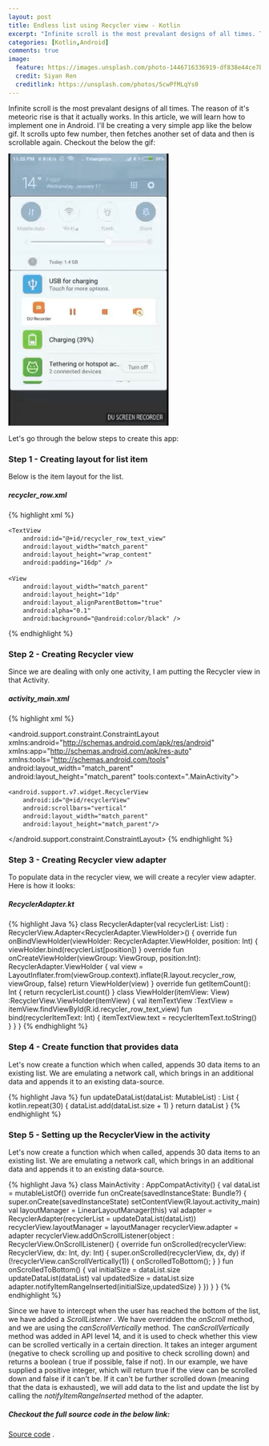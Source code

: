 ```yaml
---
layout: post
title: Endless list using Recycler view - Kotlin
excerpt: "Infinite scroll is the most prevalant designs of all times. The reason of it's meteoric rise is that it actually works. In this article, we will learn how to implement one in Android"
categories: [Kotlin,Android]
comments: true
image:
  feature: https://images.unsplash.com/photo-1446716336919-df838e44ce7b?crop=entropy&dpr=2&fit=crop&fm=jpg&h=475&ixjsv=2.1.0&ixlib=rb-0.3.5&q=50&w=1250
  credit: Siyan Ren
  creditlink: https://unsplash.com/photos/5cwPfMLqYs0
---
```


Infinite scroll is the most prevalant designs of all times. The reason of it's meteoric rise is that it actually works. In this article, we will learn how to implement one in Android.
I'll be creating a very simple app like the below gif. It scrolls upto few number, then fetches another set of data and then is scrollable again. Checkout the below the gif:

![Infinite scroll gif](/img/infinite-scroll.gif)

Let's go through the below steps to create this app:

### Step 1 - Creating layout for list item

Below is the item layout for the list.
##### recycler_row.xml

{% highlight xml %}
<?xml version="1.0" encoding="utf-8"?>
<LinearLayout xmlns:android="http://schemas.android.com/apk/res/android"
    android:layout_width="match_parent"
    android:orientation="vertical"
    android:layout_height="wrap_content">

    <TextView
        android:id="@+id/recycler_row_text_view"
        android:layout_width="match_parent"
        android:layout_height="wrap_content"
        android:padding="16dp" />

    <View
        android:layout_width="match_parent"
        android:layout_height="1dp"
        android:layout_alignParentBottom="true"
        android:alpha="0.1"
        android:background="@android:color/black" />
</LinearLayout>
{% endhighlight %}

### Step 2 - Creating Recycler view
Since we are dealing with only one activity, I am putting the Recycler view in that Activity.
##### activity_main.xml

{% highlight xml %}
<?xml version="1.0" encoding="utf-8"?>
<android.support.constraint.ConstraintLayout xmlns:android="http://schemas.android.com/apk/res/android"
    xmlns:app="http://schemas.android.com/apk/res-auto"
    xmlns:tools="http://schemas.android.com/tools"
    android:layout_width="match_parent"
    android:layout_height="match_parent"
    tools:context=".MainActivity">

    <android.support.v7.widget.RecyclerView
        android:id="@+id/recyclerView"
        android:scrollbars="vertical"
        android:layout_width="match_parent"
        android:layout_height="match_parent"/>

</android.support.constraint.ConstraintLayout>
{% endhighlight %}

### Step 3 - Creating Recycler view adapter
To populate data in the recycler view, we will create a recyler view adapter. Here is how it looks:
##### RecyclerAdapter.kt

{% highlight Java %}
class RecyclerAdapter(val recyclerList: List<Int>) : RecyclerView.Adapter<RecyclerAdapter.ViewHolder>() {
  override fun onBindViewHolder(viewHolder: RecyclerAdapter.ViewHolder, position: Int) {
    viewHolder.bind(recyclerList[position])
  }
  override fun onCreateViewHolder(viewGroup: ViewGroup, position:Int): RecyclerAdapter.ViewHolder {
    val view = LayoutInflater.from(viewGroup.context).inflate(R.layout.recycler_row, viewGroup, false)
    return ViewHolder(view)
  }
  override fun getItemCount(): Int {
    return recyclerList.count()
  }
  class ViewHolder(itemView: View) :RecyclerView.ViewHolder(itemView) {
    val itemTextView :TextView = itemView.findViewById(R.id.recycler_row_text_view)
    fun bind(recyclerItemText: Int) {
      itemTextView.text = recyclerItemText.toString()
    }
  }
}
{% endhighlight %}


### Step 4 - Create function that provides data
Let's now create a function which when called, appends 30 data items to an existing list. We are emulating a network call, which brings in an additional data and appends it to an existing data-source.


{% highlight Java %}
fun updateDataList(dataList: MutableList<Int>) : List<Int> {
  kotlin.repeat(30) {
    dataList.add(dataList.size + 1)
  }
  return dataList
}
{% endhighlight %}


### Step 5 - Setting up the RecyclerView in the activity
Let's now create a function which when called, appends 30 data items to an existing list. We are emulating a network call, which brings in an additional data and appends it to an existing data-source.


{% highlight Java %}
class MainActivity : AppCompatActivity() {
  val dataList = mutableListOf<Int>()
  override fun onCreate(savedInstanceState: Bundle?) {
    super.onCreate(savedInstanceState)
    setContentView(R.layout.activity_main)
    val layoutManager = LinearLayoutManager(this)
    val adapter = RecyclerAdapter(recyclerList =
      updateDataList(dataList))
    recyclerView.layoutManager = layoutManager
    recyclerView.adapter = adapter
    recyclerView.addOnScrollListener(object :
        RecyclerView.OnScrollListener() {
          override fun onScrolled(recyclerView: RecyclerView, dx:
            Int, dy: Int) {
              super.onScrolled(recyclerView, dx, dy)
              if (!recyclerView.canScrollVertically(1)) {
                onScrolledToBottom();
              }
            }
            fun onScrolledToBottom() {
              val initialSize = dataList.size
              updateDataList(dataList)
              val updatedSize = dataList.size
              adapter.notifyItemRangeInserted(initialSize,updatedSize)
            }
            })
          }
        }
{% endhighlight %}

Since we have to intercept when the user has reached the bottom of the list, we have added
a *ScrollListener* . We have overridden the *onScroll* method, and we are using
the *canScrollVertically* method. The *canScrollVertically* method was added in
API level 14, and it is used to check whether this view can be scrolled vertically in a certain
direction. It takes an integer argument (negative to check scrolling up and positive to check
scrolling down) and returns a boolean ( true if possible, false if not). In our example, we
have supplied a positive integer, which will return true if the view can be scrolled down
and false if it can't be. If it can't be further scrolled down (meaning that the data is
exhausted), we will add data to the list and update the list by calling
the *notifyItemRangeInserted* method of the adapter.

##### Checkout the full source code in the below link:
[Source code](https://gitlab.com/aanandshekharroy/Anko-examples/tree/6-endless-list-using-recycler-view) .
